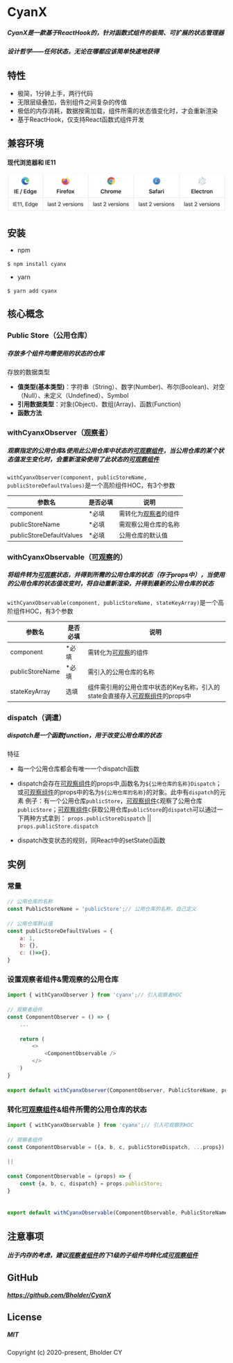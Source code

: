 # CyanX
##### CyanX是一款基于ReactHook的，针对函数式组件的极简、可扩展的状态管理器
##### 设计哲学——任何状态，无论在哪都应该简单快速地获得


## 特性

* 极简，1分钟上手，两行代码
* 无限层级叠加，告别组件之间复杂的传值
* 极低的内存消耗，数据按需加载，组件所需的状态值变化时，才会重新渲染
* 基于ReactHook，仅支持React函数式组件开发      


## 兼容环境
#### 现代浏览器和 IE11

![](README_files/1.png)


## 安装

* npm

`$ npm install cyanx`

* yarn

`$ yarn add cyanx`


## 核心概念
### Public Store（公用仓库）
##### 存放多个组件均需使用的状态的仓库

存放的数据类型

* __值类型(基本类型)__：字符串（String）、数字(Number)、布尔(Boolean)、对空（Null）、未定义（Undefined）、Symbol
* __引用数据类型__：对象(Object)、数组(Array)、函数(Function)
* __函数方法__

### withCyanxObserver（<u>观察者</u>）
##### 观察指定的公用仓库&使用此公用仓库中状态的<u>可观察组件</u>，当公用仓库的某个状态值发生变化时，会重新渲染使用了此状态的<u>可观察组件</u>

`withCyanxObserver(component, publicStoreName, publicStoreDefaultValues)`是一个高阶组件HOC，有3个参数


| 参数名 | 是否必填 | 说明 |
| ---- | ---- | ---- |
| component  | *必填 | 需转化为<u>观察者</u>的组件 |
| publicStoreName | *必填 | 需观察公用仓库的名称 |
| publicStoreDefaultValues | *必填 | 公用仓库的默认值 |


### withCyanxObservable（<u>可观察</u>的）
##### 将组件转为<u>可观察</u>状态，并得到所需的公用仓库的状态（存于props中），当使用的公用仓库的状态值改变时，将自动重新渲染，并得到最新的公用仓库的状态

`withCyanxObservable(component, publicStoreName, stateKeyArray)`是一个高阶组件HOC，有3个参数  

| 参数名 | 是否必填 | 说明 |
| ---- | ---- | ---- |
| component | *必填 | 需转化为<u>可观察</u>的组件 |
| publicStoreName | *必填 | 需引入的公用仓库的名称 |
| stateKeyArray | 选填 | 组件需引用的公用仓库中状态的Key名称，引入的state会直接存入<u>可观察组件</u>的props中 |

### dispatch（调遣）
##### dispatch是一个函数function，用于改变公用仓库的状态

特征

* 每一个公用仓库都会有唯一一个dispatch函数
* dispatch会存在<u>可观察组件</u>的props中,函数名为`${公用仓库的名称}Dispatch`；或<u>可观察组件</u>的props中的名为`${公用仓库的名称}`的对象。此中有`dispatch`的元素
  例子：有一个公用仓库`publicStore`，<u>可观察组件</u>`C`观察了公用仓库`publicStore`；<u>可观察组件</u>`C`获取公用仓库`publicStore`的`dispatch`可以通过一下两种方式拿到：
  `props.publicStoreDispatch`
  ||
  `props.publicStore.dispatch`

* dispatch改变状态的规则，同React中的setState()函数

  
## 实例
### 常量

```javascript
// 公用仓库的名称
const PublicStoreName = 'publicStore';// 公用仓库的名称，自己定义

// 公用仓库默认值
const publicStoreDefaultValues = {
    a: 1,
    b: {},
    c: ()=>{},
}
```

### 设置观察者组件&需观察的公用仓库

```javascript
import { withCyanxObserver } from 'cyanx';// 引入观察者HOC

// 观察者组件
const ComponentObserver = () => {
	...
	
	return (
	    <>
		    <ComponentObservable />
		</>
	)
}

export default withCyanxObserver(ComponentObserver, PublicStoreName, publicStoreDefaultValues);
```

### 转化<u>可观察组件</u>&组件所需的公用仓库的状态

```javascript
import { withCyanxObservable } from 'cyanx';// 引入可观察的HOC

// 观察者组件
const ComponentObservable = ({a, b, c, publicStoreDispatch, ...props}) => {...}

||

const ComponentObservable = (props) => {
    const {a, b, c, dispatch} = props.publicStore;
}


export default withCyanxObservable(ComponentObservable, PublicStoreName, ['a', 'b', 'c']);
```


## 注意事项
##### 出于内存的考虑，建议<u>观察者组件</u>的下1级的子组件均转化成<u>可观察组件</u>

## GitHub 
##### https://github.com/Bholder/CyanX

## License
##### MIT
Copyright (c) 2020-present, Bholder CY
